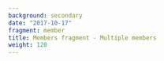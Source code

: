 ```yaml
---
background: secondary
date: "2017-10-17"
fragment: member
title: Members fragment - Multiple members
weight: 120
---
```

